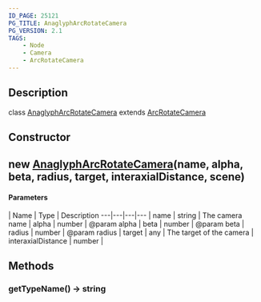 ```yaml
---
ID_PAGE: 25121
PG_TITLE: AnaglyphArcRotateCamera
PG_VERSION: 2.1
TAGS:
    - Node
    - Camera
    - ArcRotateCamera
---
```

## Description

class [AnaglyphArcRotateCamera](/classes/2.5/AnaglyphArcRotateCamera) extends [ArcRotateCamera](/classes/2.5/ArcRotateCamera)



## Constructor

## new [AnaglyphArcRotateCamera](/classes/2.5/AnaglyphArcRotateCamera)(name, alpha, beta, radius, target, interaxialDistance, scene)



#### Parameters
 | Name | Type | Description
---|---|---|---
 | name | string |     The camera name
 | alpha | number |     @param alpha
 | beta | number |     @param beta
 | radius | number |     @param radius
 | target | any |     The target of the camera
 | interaxialDistance | number |     
## Methods

### getTypeName() &rarr; string


